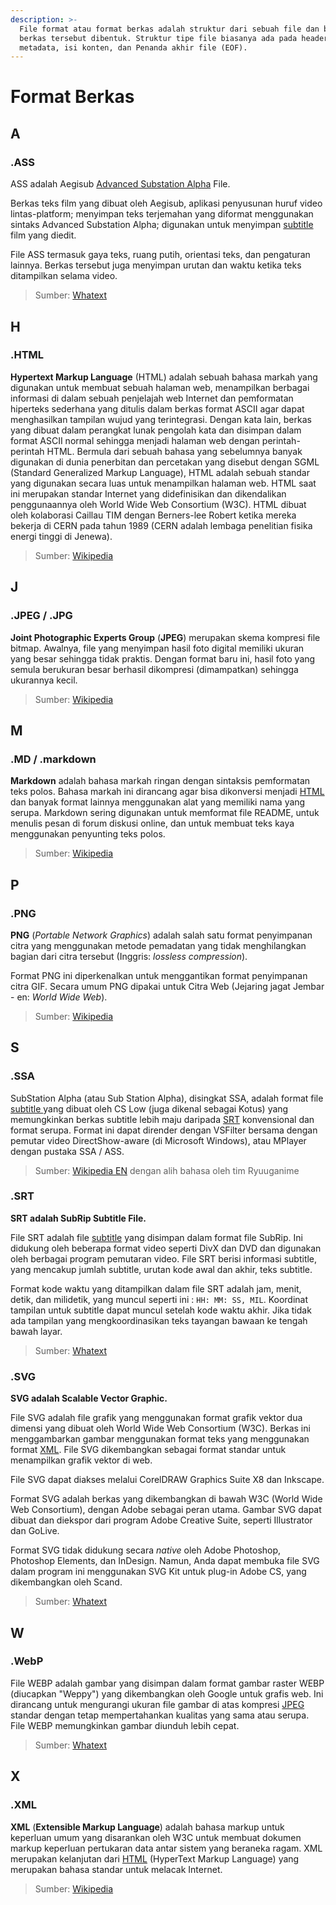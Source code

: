 ```yaml
---
description: >-
  File format atau format berkas adalah struktur dari sebuah file dan bagaimana
  berkas tersebut dibentuk. Struktur tipe file biasanya ada pada header,
  metadata, isi konten, dan Penanda akhir file (EOF).
---
```


# Format Berkas

## A

### .ASS

ASS adalah Aegisub [Advanced Substation Alpha](definisi-format-berkas.md#ssa) File.

Berkas teks film yang dibuat oleh Aegisub, aplikasi penyusunan huruf video lintas-platform; menyimpan teks terjemahan yang diformat menggunakan sintaks Advanced Substation Alpha; digunakan untuk menyimpan [subtitle](./#subtitle) film yang diedit.

File ASS termasuk gaya teks, ruang putih, orientasi teks, dan pengaturan lainnya. Berkas tersebut juga menyimpan urutan dan waktu ketika teks ditampilkan selama video.

> Sumber: [Whatext](https://whatext.com/id/ass)

## H

### .HTML

**Hypertext Markup Language** \(HTML\) adalah sebuah bahasa markah yang digunakan untuk membuat sebuah halaman web, menampilkan berbagai informasi di dalam sebuah penjelajah web Internet dan pemformatan hiperteks sederhana yang ditulis dalam berkas format ASCII agar dapat menghasilkan tampilan wujud yang terintegrasi. Dengan kata lain, berkas yang dibuat dalam perangkat lunak pengolah kata dan disimpan dalam format ASCII normal sehingga menjadi halaman web dengan perintah-perintah HTML. Bermula dari sebuah bahasa yang sebelumnya banyak digunakan di dunia penerbitan dan percetakan yang disebut dengan SGML \(Standard Generalized Markup Language\), HTML adalah sebuah standar yang digunakan secara luas untuk menampilkan halaman web. HTML saat ini merupakan standar Internet yang didefinisikan dan dikendalikan penggunaannya oleh World Wide Web Consortium \(W3C\). HTML dibuat oleh kolaborasi Caillau TIM dengan Berners-lee Robert ketika mereka bekerja di CERN pada tahun 1989 \(CERN adalah lembaga penelitian fisika energi tinggi di Jenewa\).

> Sumber: [Wikipedia](https://id.wikipedia.org/wiki/HTML)

## J

### .JPEG / .JPG

**Joint Photographic Experts Group** \(**JPEG**\) merupakan skema kompresi file bitmap. Awalnya, file yang menyimpan hasil foto digital memiliki ukuran yang besar sehingga tidak praktis. Dengan format baru ini, hasil foto yang semula berukuran besar berhasil dikompresi \(dimampatkan\) sehingga ukurannya kecil.

> Sumber: [Wikipedia](https://id.wikipedia.org/wiki/JPEG)

## M

### .MD / .markdown

**Markdown** adalah bahasa markah ringan dengan sintaksis pemformatan teks polos. Bahasa markah ini dirancang agar bisa dikonversi menjadi [HTML](definisi-format-berkas.md#html) dan banyak format lainnya menggunakan alat yang memiliki nama yang serupa. Markdown sering digunakan untuk memformat file README, untuk menulis pesan di forum diskusi online, dan untuk membuat teks kaya menggunakan penyunting teks polos.

> Sumber: [Wikipedia](https://id.wikipedia.org/wiki/Markdown)

## P

### .PNG

**PNG** \(_Portable Network Graphics_\) adalah salah satu format penyimpanan citra yang menggunakan metode pemadatan yang tidak menghilangkan bagian dari citra tersebut \(Inggris: _lossless compression_\).

Format PNG ini diperkenalkan untuk menggantikan format penyimpanan citra GIF. Secara umum PNG dipakai untuk Citra Web \(Jejaring jagat Jembar - en: _World Wide Web_\).

> Sumber: [Wikipedia](https://id.wikipedia.org/wiki/Portable_Network_Graphics)

## S

### .SSA

SubStation Alpha \(atau Sub Station Alpha\), disingkat SSA, adalah format file [subtitle ](./#subtitle)yang dibuat oleh CS Low \(juga dikenal sebagai Kotus\) yang memungkinkan berkas subtitle lebih maju daripada [SRT](definisi-format-berkas.md#srt) konvensional dan format serupa. Format ini dapat dirender dengan VSFilter bersama dengan pemutar video DirectShow-aware \(di Microsoft Windows\), atau MPlayer dengan pustaka SSA / ASS.

> Sumber: [Wikipedia EN](https://en.wikipedia.org/wiki/SubStation_Alpha) dengan alih bahasa oleh tim Ryuuganime

### .SRT

**SRT adalah SubRip Subtitle File.**

File SRT adalah file [subtitle](./#subtitle) yang disimpan dalam format file SubRip. Ini didukung oleh beberapa format video seperti DivX dan DVD dan digunakan oleh berbagai program pemutaran video. File SRT berisi informasi subtitle, yang mencakup jumlah subtitle, urutan kode awal dan akhir, teks subtitle.

Format kode waktu yang ditampilkan dalam file SRT adalah jam, menit, detik, dan milidetik, yang muncul seperti ini : `HH: MM: SS, MIL`. Koordinat tampilan untuk subtitle dapat muncul setelah kode waktu akhir. Jika tidak ada tampilan yang mengkoordinasikan teks tayangan bawaan ke tengah bawah layar.

> Sumber: [Whatext](https://whatext.com/id/srt)

### .SVG

**SVG adalah Scalable Vector Graphic.**

File SVG adalah file grafik yang menggunakan format grafik vektor dua dimensi yang dibuat oleh World Wide Web Consortium \(W3C\). Berkas ini menggambarkan gambar menggunakan format teks yang menggunakan format [XML](definisi-format-berkas.md#xml). File SVG dikembangkan sebagai format standar untuk menampilkan grafik vektor di web.

File SVG dapat diakses melalui CorelDRAW Graphics Suite X8 dan Inkscape.

Format SVG adalah berkas yang dikembangkan di bawah W3C \(World Wide Web Consortium\), dengan Adobe sebagai peran utama. Gambar SVG dapat dibuat dan diekspor dari program Adobe Creative Suite, seperti Illustrator dan GoLive.

Format SVG tidak didukung secara _native_ oleh Adobe Photoshop, Photoshop Elements, dan InDesign. Namun, Anda dapat membuka file SVG dalam program ini menggunakan SVG Kit untuk plug-in Adobe CS, yang dikembangkan oleh Scand.

> Sumber: [Whatext](https://whatext.com/id/svg)

## W

### .WebP

File WEBP adalah gambar yang disimpan dalam format gambar raster WEBP \(diucapkan "Weppy"\) yang dikembangkan oleh Google untuk grafis web. Ini dirancang untuk mengurangi ukuran file gambar di atas kompresi [JPEG](definisi-format-berkas.md#jpeg-jpg) standar dengan tetap mempertahankan kualitas yang sama atau serupa. File WEBP memungkinkan gambar diunduh lebih cepat.

> Sumber: [Whatext](https://whatext.com/id/webp)

## X

### .XML

**XML** \(**Extensible Markup Language**\) adalah bahasa markup untuk keperluan umum yang disarankan oleh W3C untuk membuat dokumen markup keperluan pertukaran data antar sistem yang beraneka ragam. XML merupakan kelanjutan dari [HTML](definisi-format-berkas.md#html) \(HyperText Markup Language\) yang merupakan bahasa standar untuk melacak Internet.

> Sumber: [Wikipedia](https://id.wikipedia.org/wiki/XML)

